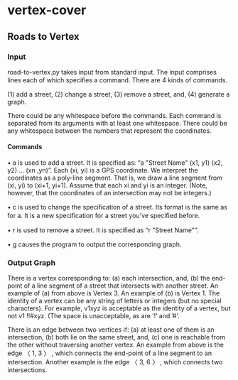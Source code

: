 # vertex-cover

## Roads to Vertex
### Input
road-to-vertex.py takes input from standard input. The input comprises lines each of which speciﬁes a command. There are 4 kinds of commands. 

(1) add a street, (2) change a street, (3) remove a street, and, (4) generate a graph. 

There could be any whitespace before the commands. Each command is separated from its arguments with at least one whitespace. There could be any whitespace between the numbers that represent the coordinates.
#### Commands

• a is used to add a street. It is specified as: “a "Street Name" (x1, y1) (x2, y2) ... (xn ,yn)”.
  Each (xi, yi) is a GPS coordinate. We interpret the coordinates as a poly-line segment. That is, we draw a line segment from (xi, yi) to (xi+1, yi+1). Assume that     each xi and yi is an integer. (Note, however, that the coordinates of an intersection may not be integers.)

• c is used to change the speciﬁcation of a street. Its format is the same as for a. It is a new speciﬁcation for a street you’ve speciﬁed before.

• r is used to remove a street. It is speciﬁed as “r "Street Name"”.

• g causes the program to output the corresponding graph.

### Output Graph
There is a vertex corresponding to: (a) each intersection, and, (b) the end-point of a line segment of a street that intersects with another street. An example of (a) from above is Vertex 3. An example of (b) is Vertex 1. The identity of a vertex can be any string of letters or integers (but no special characters). For example, v1xyz is acceptable as the identity of a vertex, but not v1 !!#xyz. (The space is unacceptable, as are ’!’ and ’#’.

There is an edge between two vertices if: (a) at least one of them is an intersection, (b) both lie on the same street, and, (c) one is reachable from the other without traversing another vertex. An example from above is the edge 〈 1, 3 〉 , which connects the end-point of a line segment to an intersection. Another example is the edge 〈 3, 6 〉 , which connects two intersections.
